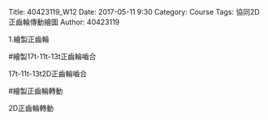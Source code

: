 Title: 40423119_W12
Date: 2017-05-11 9:30
Category: Course
Tags: 協同2D正齒輪傳動繪圖
Author: 40423119

1.繪製正齒輪

<!-- PELICAN_END_SUMMARY -->

#繪製17t-11t-13t正齒輪嚙合

17t-11t-13t2D正齒輪嚙合
<!-- 導入 Brython 標準程式庫 -->
 
<script src="../data/brython.js"></script>
<script src="../data/brython_stdlib.js"></script>
 
<!-- 啟動 Brython -->
<script>
window.onload=function(){
// 設定 data/py 為共用程式路徑
brython({debug:1, pythonpath:['./../data/py']});
}
</script>
 
<!-- 以下實際利用  Brython 繪圖-->
<canvas id="onegear" width="800" height="450"></canvas>
<div id="onegear_div" width="800" height="20"></div>

<script type="text/python3">
from browser import document as doc
import math
# deg 為角度轉為徑度的轉換因子
deg = math.pi/180.
# 定義 Spur 類別
class Spur(object):
    def __init__(self, ctx):
        self.ctx = ctx
 
    def create_line(self, x1, y1, x2, y2, width=3, fill="red"):
        self.ctx.beginPath()
        self.ctx.lineWidth = width
        self.ctx.moveTo(x1, y1)
        self.ctx.lineTo(x2, y2)
        self.ctx.strokeStyle = fill
        self.ctx.stroke()
    #
    # 定義一個繪正齒輪的繪圖函式
    # midx 為齒輪圓心 x 座標
    # midy 為齒輪圓心 y 座標
    # rp 為節圓半徑, n 為齒數
    # pa 為壓力角 (deg)
    # rot 為旋轉角 (deg)
    # 已經針對 n 大於等於 52 齒時的繪圖錯誤修正, 因為 base circle 與齒根圓大小必須進行判斷
    def Gear(self, midx, midy, rp, n=20, pa=20, color="black"):
        # 齒輪漸開線分成 15 線段繪製
        imax = 15
        # 在輸入的畫布上繪製直線, 由圓心到節圓 y 軸頂點畫一直線
        self.create_line(midx, midy, midx, midy-rp)
        # 畫出 rp 圓, 畫圓函式尚未定義
        #create_oval(midx-rp, midy-rp, midx+rp, midy+rp, width=2)
        # a 為模數 (代表公制中齒的大小), 模數為節圓直徑(稱為節徑)除以齒數
        # 模數也就是齒冠大小
        a=2*rp/n
        # d 為齒根大小, 為模數的 1.157 或 1.25倍, 這裡採 1.25 倍
        d=2.5*rp/n
        # ra 為齒輪的外圍半徑
        ra=rp+a
        # 畫出 ra 圓, 畫圓函式尚未定義
        #create_oval(midx-ra, midy-ra, midx+ra, midy+ra, width=1)
        # rb 則為齒輪的基圓半徑
        # 基圓為漸開線長齒之基準圓
        rb=rp*math.cos(pa*deg)
        # 畫出 rb 圓 (基圓), 畫圓函式尚未定義
        #create_oval(midx-rb, midy-rb, midx+rb, midy+rb, width=1)
        # rd 為齒根圓半徑
        rd=rp-d
        # 當 rd 大於 rb 時, 漸開線並非畫至 rb, 而是 rd
        # 畫出 rd 圓 (齒根圓), 畫圓函式尚未定義
        #create_oval(midx-rd, midy-rd, midx+rd, midy+rd, width=1)
        # dr 則為基圓到齒頂圓半徑分成 imax 段後的每段半徑增量大小
        # 將圓弧分成 imax 段來繪製漸開線
        # 當 rd 大於 rb 時, 漸開線並非畫至 rb, 而是 rd
        if rd>rb:
            dr = (ra-rd)/imax
        else:
            dr=(ra-rb)/imax
        # tan(pa*deg)-pa*deg 為漸開線函數
        sigma=math.pi/(2*n)+math.tan(pa*deg)-pa*deg
        for j in range(n):
            ang=-2.*j*math.pi/n+sigma
            ang2=2.*j*math.pi/n+sigma
            lxd=midx+rd*math.sin(ang2-2.*math.pi/n)
            lyd=midy-rd*math.cos(ang2-2.*math.pi/n)
            for i in range(imax+1):
                # 當 rd 大於 rb 時, 漸開線並非畫至 rb, 而是 rd
                if rd>rb:
                    r=rd+i*dr
                else:
                    r=rb+i*dr
                theta=math.sqrt((r*r)/(rb*rb)-1.)
                alpha=theta-math.atan(theta)
                xpt=r*math.sin(alpha-ang)
                ypt=r*math.cos(alpha-ang)
                xd=rd*math.sin(-ang)
                yd=rd*math.cos(-ang)
                # i=0 時, 繪線起點由齒根圓上的點, 作為起點
                if(i==0):
                    last_x = midx+xd
                    last_y = midy-yd
                # 由左側齒根圓作為起點, 除第一點 (xd,yd) 齒根圓上的起點外, 其餘的 (xpt,ypt)則為漸開線上的分段點
                self.create_line((midx+xpt),(midy-ypt),(last_x),(last_y),fill=color)
                # 最後一點, 則為齒頂圓
                if(i==imax):
                    lfx=midx+xpt
                    lfy=midy-ypt
                last_x = midx+xpt
                last_y = midy-ypt
            # the line from last end of dedendum point to the recent
            # end of dedendum point
            # lxd 為齒根圓上的左側 x 座標, lyd 則為 y 座標
            # 下列為齒根圓上用來近似圓弧的直線
            self.create_line((lxd),(lyd),(midx+xd),(midy-yd),fill=color)
            for i in range(imax+1):
                # 當 rd 大於 rb 時, 漸開線並非畫至 rb, 而是 rd
                if rd>rb:
                    r=rd+i*dr
                else:
                    r=rb+i*dr
                theta=math.sqrt((r*r)/(rb*rb)-1.)
                alpha=theta-math.atan(theta)
                xpt=r*math.sin(ang2-alpha)
                ypt=r*math.cos(ang2-alpha)
                xd=rd*math.sin(ang2)
                yd=rd*math.cos(ang2)
                # i=0 時, 繪線起點由齒根圓上的點, 作為起點
                if(i==0):
                    last_x = midx+xd
                    last_y = midy-yd
                # 由右側齒根圓作為起點, 除第一點 (xd,yd) 齒根圓上的起點外, 其餘的 (xpt,ypt)則為漸開線上的分段點
                self.create_line((midx+xpt),(midy-ypt),(last_x),(last_y),fill=color)
                # 最後一點, 則為齒頂圓
                if(i==imax):
                    rfx=midx+xpt
                    rfy=midy-ypt
                last_x = midx+xpt
                last_y = midy-ypt
            # lfx 為齒頂圓上的左側 x 座標, lfy 則為 y 座標
            # 下列為齒頂圓上用來近似圓弧的直線
            self.create_line(lfx,lfy,rfx,rfy,fill=color)
canvas = doc['onegear']
ctx = canvas.getContext("2d")

x = (canvas.width)/2-100
y = (canvas.height)/2
r = 0.8*(canvas.height/2)

# r17 , r11
n17 = 17
n11 = 11
n13 = 13
canvas_size = canvas.height*0.4
r17 = canvas_size*n17/(n17+n11+n13)
r11 = canvas_size*n11/(n17+n11+n13)
r13 = canvas_size*n13/(n17+n11+n13)
x17 = x - r17
y17 = y
x11 = x + r11
y11 = y
x13 = x + 2*r11+r13
y13 = y
# 壓力角
pa = 20
gear17 = Spur(ctx).Gear(x17, y17, r17, n17, pa, "blue")
gear11 = Spur(ctx).Gear(x11, y11, r11, n11, pa, "black")
gear13 = Spur(ctx).Gear(x13, y13, r13, n13, pa, "green")
div = doc["onegear_div"]

</script>

#繪製正齒輪轉動

2D正齒輪轉動
<!-- 以下處理 Cango Spur Gear -->

<!-- Cango 程式庫 -->
<script type="text/javascript" src="./../data/w11/cango
/Cango-9v05-min.js"></script>
<script type="text/javascript" src="./../data/w11/cango
/CangoAxes-2v09.js"></script>
<script type="text/javascript" src="./../data/w11/cango
/CangoAnimation-5v00.js"></script>
<script type="text/javascript" src="./../data/w11/cango
/gearUtils-05.js"></script>

<canvas id='cango_gear' width='800' height='450'></canvas>
 
<script type="text/python">
# 將 導入的 document 設為 doc 主要原因在於與舊程式碼相容
from browser import document as doc
# 由於 Python3 與 Javascript 程式碼已經不再混用, 因此來自 Javascript 的變數, 必須居中透過 window 物件轉換
from browser import window
import math
 
# 主要用來取得畫布大小
canvas = doc["cango_gear"]
# 此程式採用 Cango Javascript 程式庫繪圖, 因此無需 ctx
ctx = canvas.getContext("2d")
cango = window.Cango.new
# 針對變數的轉換, shapeDefs 在 Cango 中資料型別為變數, 可以透過 window 轉換
shapedefs = window.shapeDefs
# 目前 Cango 結合 Animation 在 Brython 尚無法運作, 此刻只能繪製靜態圖形
# in CangoAnimation.js
#interpolate1 = window.interpolate
# Cobi 與 createGearTooth 都是 Cango Javascript 程式庫中的物件
#cobj = window.Cobj.new
shape = window.Shape.new
path = window.Path.new
creategeartooth = window.createGearTooth.new

tweener = window.Tweener.new
# 經由 Cango 轉換成 Brython 的 cango, 指定將圖畫在 id="cango_gear" 的 canvas 上
cgo = cango("cango_gear")

######################################
# 畫正齒輪輪廓
#####################################
# n 為齒數
n = 11
# pa 為壓力角
pa = 25
# m 為模數, 根據畫布的寬度, 計算適合的模數大小
# Module = mm of pitch diameter per tooth
m = 0.4*canvas.width/n
# pr 為節圓半徑
pr = n*m/2 # gear Pitch radius
# generate gear
data = creategeartooth(m, n, pa)
# Brython 程式中的 print 會將資料印在 Browser 的 console 區
#print(data)
gearTooth = shape(data, {
  "fillColor":"#ddd0dd",
  "border": True,
  "strokeColor": "#606060" })
gearTooth.rotate(180/n) # rotate gear 1/2 tooth to mesh
# 單齒的齒形資料經過旋轉後, 將資料複製到 gear 物件中
gear = gearTooth.dup()
# gear 為單一齒的輪廓資料
#cgo.render(gearTooth)
 
# 利用單齒輪廓旋轉, 產生整個正齒輪外形
for i in range(1, n):
    # 將 gearTooth 中的資料複製到 newTooth
    newTooth = gearTooth.dup()
    # 配合迴圈, newTooth 的齒形資料進行旋轉, 然後利用 appendPath 方法, 將資料併入 gear
    newTooth.rotate(360*i/n)
    # appendPath 為 Cango 程式庫中的方法, 第二個變數為 True, 表示要刪除最前頭的 Move to SVG Path 標註符號
    gear.appendPath(newTooth, True) # trim move command = True
 
# 建立軸孔
# add axle hole, hr 為 hole radius
hr = 0.6*pr # diameter of gear shaft
shaft = path(shapedefs.circle(hr))
shaft.revWinding()
gear.appendPath(shaft) # retain the 'moveTo' command for shaft sub path

# setup the animation
# backlash (mm)
bklsh = 0.04*m
# centre shift to make backlash
dC = bklsh/(3*math.tan(math.pi*pa/180))
# np 為小齒輪齒數
np = 13
# gear ratio
gr = n/np              
gearConfig = {'cx':-pr, 'cy':0, 'degs':[0, 360]}
# gr*0.666 rpm
#pinionConfig = {'cx':pr+dC, 'cy':0, 'degs':[0, -gr*360]}
# 0.666 rpm
twnr = tweener(0, 90000, "loop")

cx = canvas.width/2-100
cy = canvas.height/2
#gear.translate(cx, cy)
# render 繪出靜態正齒輪輪廓
#cgo.render(gear)
#cgo.render(gear2)
# 利用 gear 資料複製一份, 命名為 gear
gear1 = gear.dup()
gear2 = gear1.dup()

from time import time
from browser.timer import request_animation_frame as raf
from browser.timer import set_interval

deg = math.pi/180

def draw():
    cgo.clearCanvas()
    gear.rotate(2*deg)
    # 在特定位置, 以特定 scale, 特定 degs 執行 render
    cgo.render(gear, {'x':cx-pr/2, 'y':cy, 'scl':0.5, 'degs':0})
    gear1.rotate(-2*deg)
    cgo.render(gear1, {'x':cx+pr*2*0.5-pr/2, 'y':cy, 'scl':0.5, 'degs':0})
    gear2.rotate(2*deg)
    cgo.render(gear2, {'x':cx+pr*2*0.5*2-pr/2, 'y':cy, 'scl':0.5, 'degs':0})

set_interval(draw, 2)
</script>
